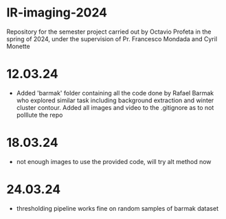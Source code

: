 # IR-imaging-2024
Repository for the semester project carried out by Octavio Profeta in the spring of 2024, under the supervision of Pr. Francesco Mondada and Cyril Monette


# 12.03.24

- Added 'barmak' folder containing all the code done by Rafael Barmak who explored similar task including background extraction and winter cluster contour. Added all images and video to the .gitignore as to not polllute the repo

# 18.03.24 

- not enough images to use the provided code, will try alt method now

# 24.03.24 

- thresholding pipeline works fine on random samples of barmak dataset